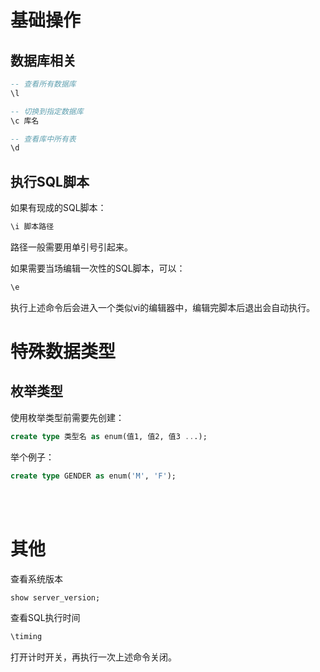 # 基础操作
## 数据库相关
```sql
-- 查看所有数据库
\l

-- 切换到指定数据库
\c 库名

-- 查看库中所有表
\d


```
## 执行SQL脚本
如果有现成的SQL脚本：
```sql
\i 脚本路径
```
路径一般需要用单引号引起来。

如果需要当场编辑一次性的SQL脚本，可以：
```sql
\e
```
执行上述命令后会进入一个类似vi的编辑器中，编辑完脚本后退出会自动执行。


# 特殊数据类型
## 枚举类型
使用枚举类型前需要先创建：
```sql
create type 类型名 as enum(值1, 值2, 值3 ...);
```
举个例子：
```sql
create type GENDER as enum('M', 'F');
```

<br/><br/>

# 其他
查看系统版本
```sql
show server_version;
```

查看SQL执行时间
```sql
\timing
```
打开计时开关，再执行一次上述命令关闭。
